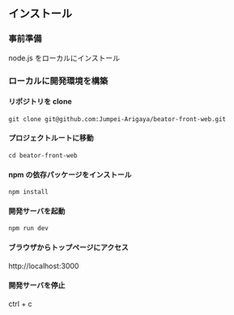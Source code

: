 ## インストール

### 事前準備

node.js をローカルにインストール

### ローカルに開発環境を構築

#### リポジトリを clone

```
git clone git@github.com:Jumpei-Arigaya/beator-front-web.git
```

#### プロジェクトルートに移動

```
cd beator-front-web
```

#### npm の依存パッケージをインストール

```
npm install
```

#### 開発サーバを起動

```
npm run dev
```

#### ブラウザからトップページにアクセス

http://localhost:3000

#### 開発サーバを停止

ctrl + c
